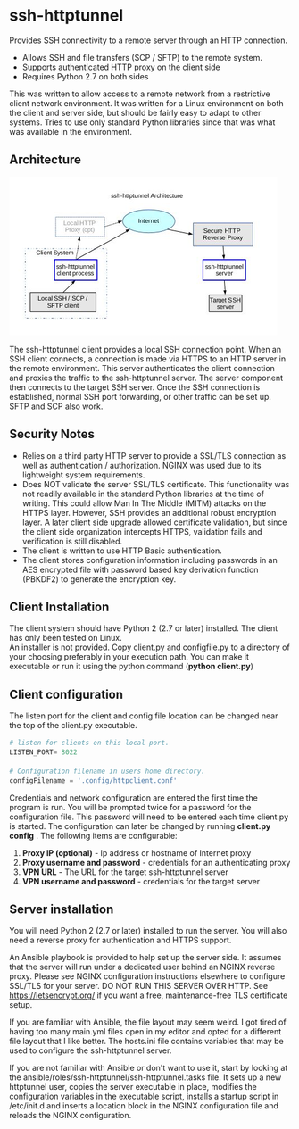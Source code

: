 # ssh-httptunnel
Provides SSH connectivity to a remote server through an HTTP connection.
* Allows SSH and file transfers (SCP / SFTP) to the remote system.
* Supports authenticated HTTP proxy on the client side
* Requires Python 2.7 on both sides

This was written to allow access to a remote network from a restrictive client network environment. It was written for a Linux environment on both the client and server side, but should be fairly easy to adapt to other systems. Tries to use only standard Python libraries since that was what was available in the environment.

## Architecture
![alt text](https://github.com/FixItDad/ssh-httptunnel/raw/master/docs/architecture.jpg "Architecture diagram showing connection flow from an SSH client to the local ssh-httptunnel client though an optional HTTP to the Internet. The connection hits an HTTP server on the target network side and is proxied to the ssh-httptunnel server which connects to an SSH server on the local network to complete the SSH connection.")

The ssh-httptunnel client provides a local SSH connection point. When an SSH client connects, a connection is made via HTTPS to an HTTP server in the remote environment. This server authenticates the client connection and proxies the traffic to the ssh-httptunnel server. The server component then connects to the target SSH server. Once the SSH connection is established, normal SSH port forwarding, or other traffic can be set up. SFTP and SCP also work.

## Security Notes
* Relies on a third party HTTP server to provide a SSL/TLS connection as well as authentication / authorization. NGINX was used due to its lightweight system requirements.
* Does NOT validate the server SSL/TLS certificate. This functionality was not readily available in the standard Python libraries at the time of writing. This could allow Man In The Middle (MITM) attacks on the HTTPS layer. However, SSH provides an additional robust encryption layer. A later client side upgrade allowed certificate validation, but since the client side organization intercepts HTTPS, validation fails and verification is still disabled.
* The client is written to use HTTP Basic authentication.
* The client stores configuration information including passwords in an AES encrypted file with password based key derivation function (PBKDF2) to generate the encryption key.

## Client Installation
The client system should have Python 2 (2.7 or later) installed. The client has only been tested on Linux.  
An installer is not provided. Copy client.py and configfile.py to a directory of your choosing preferably in your execution path. You can make it executable or run it using the python command (**python client.py**)

## Client configuration
The listen port for the client and config file location can be changed near the top of the client.py executable. 
```python
# listen for clients on this local port.
LISTEN_PORT= 8022

# Configuration filename in users home directory.
configFilename = '.config/httpclient.conf'
```
Credentials and network configuration are entered the first time the program is run. You will be prompted twice for a password for the configuration file. This password will need to be entered each time client.py is started. The configuration can later be changed by running **client.py config** . The following items are configurable:
1. **Proxy IP (optional)** - Ip address or hostname of Internet proxy
2. **Proxy username and password** - credentials for an authenticating proxy
1. **VPN URL** - The URL for the target ssh-httptunnel server
1. **VPN username and password** - credentials for the target server

## Server installation
You will need Python 2 (2.7 or later) installed to run the server. You will also need a reverse proxy for authentication and HTTPS support.

An Ansible playbook is provided to help set up the server side. It assumes that the server will run under a dedicated user behind an NGINX reverse proxy. Please see NGINX configuration instructions elsewhere to configure SSL/TLS for your server. DO NOT RUN THIS SERVER OVER HTTP. See https://letsencrypt.org/ if you want a free, maintenance-free TLS certificate setup.

If you are familiar with Ansible, the file layout may seem weird. I got tired of having too many main.yml files open in my editor and opted for a different file layout that I like better. The hosts.ini file contains variables that may be used to configure the ssh-httptunnel server.

If you are not familiar with Ansible or don't want to use it, start by looking at the ansible/roles/ssh-httptunnel/ssh-httptunnel.tasks file. It sets up a new httptunnel user, copies the server executable in place, modifies the configuration variables in the executable script, installs a startup script in /etc/init.d and inserts a location block in the NGINX configuration file and reloads the NGINX configuration.

